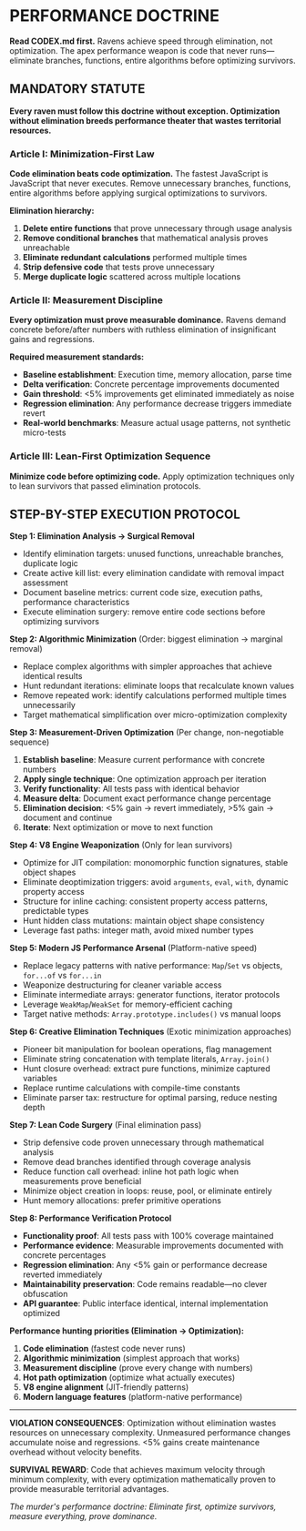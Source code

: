 # PERFORMANCE DOCTRINE

**Read CODEX.md first.** Ravens achieve speed through elimination, not optimization. The apex performance weapon is code that never runs—eliminate branches, functions, entire algorithms before optimizing survivors.

## MANDATORY STATUTE

**Every raven must follow this doctrine without exception. Optimization without elimination breeds performance theater that wastes territorial resources.**

### Article I: Minimization-First Law

**Code elimination beats code optimization.** The fastest JavaScript is JavaScript that never executes. Remove unnecessary branches, functions, entire algorithms before applying surgical optimizations to survivors.

**Elimination hierarchy:**

1. **Delete entire functions** that prove unnecessary through usage analysis
2. **Remove conditional branches** that mathematical analysis proves unreachable
3. **Eliminate redundant calculations** performed multiple times
4. **Strip defensive code** that tests prove unnecessary
5. **Merge duplicate logic** scattered across multiple locations

### Article II: Measurement Discipline

**Every optimization must prove measurable dominance.** Ravens demand concrete before/after numbers with ruthless elimination of insignificant gains and regressions.

**Required measurement standards:**

- **Baseline establishment**: Execution time, memory allocation, parse time
- **Delta verification**: Concrete percentage improvements documented
- **Gain threshold**: <5% improvements get eliminated immediately as noise
- **Regression elimination**: Any performance decrease triggers immediate revert
- **Real-world benchmarks**: Measure actual usage patterns, not synthetic micro-tests

### Article III: Lean-First Optimization Sequence

**Minimize code before optimizing code.** Apply optimization techniques only to lean survivors that passed elimination protocols.

## STEP-BY-STEP EXECUTION PROTOCOL

**Step 1: Elimination Analysis → Surgical Removal**

- Identify elimination targets: unused functions, unreachable branches, duplicate logic
- Create active kill list: every elimination candidate with removal impact assessment
- Document baseline metrics: current code size, execution paths, performance characteristics
- Execute elimination surgery: remove entire code sections before optimizing survivors

**Step 2: Algorithmic Minimization** (Order: biggest elimination → marginal removal)

- Replace complex algorithms with simpler approaches that achieve identical results
- Hunt redundant iterations: eliminate loops that recalculate known values
- Remove repeated work: identify calculations performed multiple times unnecessarily
- Target mathematical simplification over micro-optimization complexity

**Step 3: Measurement-Driven Optimization** (Per change, non-negotiable sequence)

1. **Establish baseline**: Measure current performance with concrete numbers
2. **Apply single technique**: One optimization approach per iteration
3. **Verify functionality**: All tests pass with identical behavior
4. **Measure delta**: Document exact performance change percentage
5. **Elimination decision**: <5% gain → revert immediately, >5% gain → document and continue
6. **Iterate**: Next optimization or move to next function

**Step 4: V8 Engine Weaponization** (Only for lean survivors)

- Optimize for JIT compilation: monomorphic function signatures, stable object shapes
- Eliminate deoptimization triggers: avoid `arguments`, `eval`, `with`, dynamic property access
- Structure for inline caching: consistent property access patterns, predictable types
- Hunt hidden class mutations: maintain object shape consistency
- Leverage fast paths: integer math, avoid mixed number types

**Step 5: Modern JS Performance Arsenal** (Platform-native speed)

- Replace legacy patterns with native performance: `Map`/`Set` vs objects, `for...of` vs `for...in`
- Weaponize destructuring for cleaner variable access
- Eliminate intermediate arrays: generator functions, iterator protocols
- Leverage `WeakMap`/`WeakSet` for memory-efficient caching
- Target native methods: `Array.prototype.includes()` vs manual loops

**Step 6: Creative Elimination Techniques** (Exotic minimization approaches)

- Pioneer bit manipulation for boolean operations, flag management
- Eliminate string concatenation with template literals, `Array.join()`
- Hunt closure overhead: extract pure functions, minimize captured variables
- Replace runtime calculations with compile-time constants
- Eliminate parser tax: restructure for optimal parsing, reduce nesting depth

**Step 7: Lean Code Surgery** (Final elimination pass)

- Strip defensive code proven unnecessary through mathematical analysis
- Remove dead branches identified through coverage analysis
- Reduce function call overhead: inline hot path logic when measurements prove beneficial
- Minimize object creation in loops: reuse, pool, or eliminate entirely
- Hunt memory allocations: prefer primitive operations

**Step 8: Performance Verification Protocol**

- **Functionality proof**: All tests pass with 100% coverage maintained
- **Performance evidence**: Measurable improvements documented with concrete percentages
- **Regression elimination**: Any <5% gain or performance decrease reverted immediately
- **Maintainability preservation**: Code remains readable—no clever obfuscation
- **API guarantee**: Public interface identical, internal implementation optimized

**Performance hunting priorities (Elimination → Optimization):**

1. **Code elimination** (fastest code never runs)
2. **Algorithmic minimization** (simplest approach that works)
3. **Measurement discipline** (prove every change with numbers)
4. **Hot path optimization** (optimize what actually executes)
5. **V8 engine alignment** (JIT-friendly patterns)
6. **Modern language features** (platform-native performance)

---

**VIOLATION CONSEQUENCES**: Optimization without elimination wastes resources on unnecessary complexity. Unmeasured performance changes accumulate noise and regressions. <5% gains create maintenance overhead without velocity benefits.

**SURVIVAL REWARD**: Code that achieves maximum velocity through minimum complexity, with every optimization mathematically proven to provide measurable territorial advantages.

_The murder's performance doctrine: Eliminate first, optimize survivors, measure everything, prove dominance._
